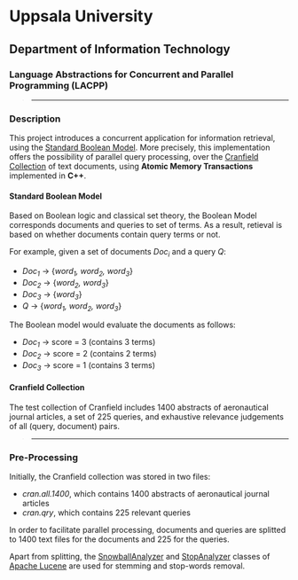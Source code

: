 # Uppsala University
## Department of Information Technology
### Language Abstractions for Concurrent and Parallel Programming (LACPP)

> <hr>

### Description

This project introduces a concurrent application for information retrieval, using the [Standard Boolean Model](https://en.wikipedia.org/wiki/Standard_Boolean_model). 
More precisely, this implementation offers the possibility of parallel query processing, over the [Cranfield Collection](http://ir.dcs.gla.ac.uk/resources/test_collections/cran/) of text documents, using **Atomic Memory Transactions** implemented in **C++**. 

#### Standard Boolean Model

Based on Boolean logic and classical set theory, the Boolean Model corresponds documents and queries to set of terms. As a result, retieval is based on whether documents contain query terms or not. 

For example, given a set of documents *Doc<sub>i</sub>* and a query *Q*:

* *Doc<sub>1</sub>* -> {*word<sub>1</sub>, word<sub>2</sub>, word<sub>3</sub>*}
* *Doc<sub>2</sub>* -> {*word<sub>2</sub>, word<sub>3</sub>*}
* *Doc<sub>3</sub>* -> {*word<sub>3</sub>*}
* *Q* -> {*word<sub>1</sub>, word<sub>2</sub>, word<sub>3</sub>*}

The Boolean model would evaluate the documents as follows: 

* *Doc<sub>1</sub>* -> score = 3 (contains 3 terms)
* *Doc<sub>2</sub>* -> score = 2 (contains 2 terms)
* *Doc<sub>3</sub>* -> score = 1 (contains 3 terms)

#### Cranfield Collection

The test collection of Cranfield includes 1400 abstracts of aeronautical journal articles, a set of 225 queries, and exhaustive relevance judgements of all (query, document) pairs. 

> <hr>

### Pre-Processing

Initially, the Cranfield collection was stored in two files:

* *cran.all.1400*, which contains 1400 abstracts of aeronautical journal articles
* *cran.qry*, which contains 225 relevant queries

In order to facilitate parallel processing, documents and queries are splitted to 1400 text files for the documents and 225 for the queries. 

Apart from splitting, the [SnowballAnalyzer](https://lucene.apache.org/core/4_0_0/analyzers-common/org/apache/lucene/analysis/snowball/SnowballAnalyzer.html) and [StopAnalyzer](https://lucene.apache.org/core/4_0_0/analyzers-common/org/apache/lucene/analysis/core/StopAnalyzer.html) classes of [Apache Lucene](https://lucene.apache.org/) are used for stemming and stop-words removal. 



